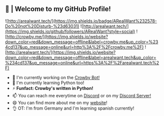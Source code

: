 ## 🎍 | Welcome to my GitHub Profile!
![http://arealwant.tech/](https://img.shields.io/badge/ARealWant%232578-Do%20not%20Disturb-%23d63031) 
![http://arealwant.tech/](https://img.shields.io/github/followers/ARealWant?style=social) 
![http://crowby.me/](https://img.shields.io/website?down_color=red&down_message=offline&label=crowby.me&up_color=%234cd137&up_message=online&url=http%3A%2F%2Fcrowby.me%2F) 
![http://arealwant.tech/](https://img.shields.io/website?down_color=red&down_message=offline&label=arealwant.tech&up_color=%234cd137&up_message=online&url=https%3A%2F%2Farealwant.tech%2F)

- 🔭 I'm currently working on the [Crowby Bot!](https://crowby.me/)
- 🌱 I'm currently learning Python too!
- ⚡ **Funfact: Crowby's written in Python!**
- 📫 You can reach me everytime on [Discord](https://discord.com/users/754634421457387670) or on my [Discord Server!](https://discord.com/invite/MzbK3kb)
- 😄 You can find more about me on my [website](https://arealwant.tech/)!
- 👌 OT: I'm from Germany and I'm learning spanish currently!
